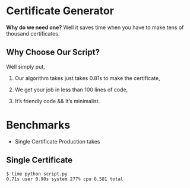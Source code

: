 # Certificate Generator

**Why do we need one?**
Well it saves time when you have to make tens of thousand certificates.

## Why Choose Our Script?

 Well simply put,

1.  Our algorithm takes just takes 0.81s to make the certificate,
    
2.  We get your job in less than 100 lines of code,
    
3.  It’s friendly code && It’s minimalist.

# Benchmarks

 - Single Certificate Production takes

## Single Certificate 

    $ time python script.py  
    0.71s user 0.90s system 277% cpu 0.581 total
